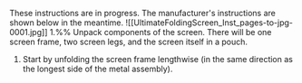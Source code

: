 These instructions are in progress. The manufacturer's instructions are shown below in the meantime.
![[UltimateFoldingScreen_Inst_pages-to-jpg-0001.jpg]]
1.%% Unpack components of the screen. There will be one screen frame, two screen legs, and the screen itself in a pouch.
1. Start by unfolding the screen frame lengthwise (in the same direction as the longest side of the metal assembly). 